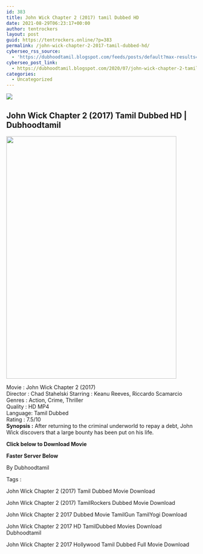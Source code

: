 ```yaml
---
id: 383
title: John Wick Chapter 2 (2017) tamil Dubbed HD
date: 2021-08-29T06:23:17+00:00
author: tentrockers
layout: post
guid: https://tentrockers.online/?p=383
permalink: /john-wick-chapter-2-2017-tamil-dubbed-hd/
cyberseo_rss_source:
  - 'https://dubhoodtamil.blogspot.com/feeds/posts/default?max-results=150&start-index=151'
cyberseo_post_link:
  - https://dubhoodtamil.blogspot.com/2020/07/john-wick-chapter-2-tamil-dubbed-hd.html
categories:
  - Uncategorized
---
```

<div class="media_block">
  <img src="https://1.bp.blogspot.com/-1DYL9se9iEg/Xvx-2SQwQAI/AAAAAAAABmU/xKkz6siKvbAzAzUr6uZoszOcdA5Wd5QKQCNcBGAsYHQ/s72-c/2cffc1f8759c01ee3b87dbe1f0689b2c.jpg" class="media_thumbnail" />
</div>

<div dir="ltr" trbidi="on" readability="24.470588235294">
  <h2>
    <span>John Wick Chapter 2 (2017) Tamil Dubbed HD | Dubhoodtamil</span>
  </h2>
  
  <div class="separator">
    <a href="https://1.bp.blogspot.com/-1DYL9se9iEg/Xvx-2SQwQAI/AAAAAAAABmU/xKkz6siKvbAzAzUr6uZoszOcdA5Wd5QKQCNcBGAsYHQ/s1600/2cffc1f8759c01ee3b87dbe1f0689b2c.jpg" imageanchor="1"><img loading="lazy" border="0" data-original-height="1600" data-original-width="1127" height="640" src="https://1.bp.blogspot.com/-1DYL9se9iEg/Xvx-2SQwQAI/AAAAAAAABmU/xKkz6siKvbAzAzUr6uZoszOcdA5Wd5QKQCNcBGAsYHQ/s640/2cffc1f8759c01ee3b87dbe1f0689b2c.jpg" width="450" /></a>
  </div>
  
  <p>
    Movie<span> </span>:<span> </span>John Wick Chapter 2 (2017)<br />Director<span> </span>:<span> </span>Chad Stahelski Starring<span> </span>:<span> </span>Keanu Reeves, Riccardo Scamarcio<br />Genres<span> </span>:<span> </span>Action, Crime, Thriller<br />Quality<span> </span>:<span> </span>HD MP4<br />Language:<span> </span>Tamil Dubbed<br />Rating<span> </span>:<span> </span>7.5/10<br /><b>Synopsis :</b> After returning to the criminal underworld to repay a debt, John Wick discovers that a large bounty has been put on his life.
  </p>
  
  <p>
    <span><b>Click below to Download Movie</b></span>
  </p>
  
  <p>
    <span><b>Faster Server Below</b></span>
  </p>
  
  <p>
    <span>By Dubhoodtamil</span>
  </p>
  
  <p>
    <span>Tags :</span>
  </p>
  
  <p>
    <span>John Wick Chapter 2 (2017) Tamil Dubbed Movie Download</span>
  </p>
  
  <p>
    <span>John Wick Chapter 2 (2017) TamilRockers Dubbed Movie Download</span>
  </p>
  
  <p>
    <span>John Wick Chapter 2 2017 Dubbed Movie TamilGun TamilYogi Download</span>
  </p>
  
  <p>
    <span>John Wick Chapter 2 2017 HD TamilDubbed Movies Download Dubhoodtamil</span>
  </p>
  
  <p>
    <span>John Wick Chapter 2 2017 Hollywood Tamil Dubbed Full Movie Download</span>
  </p>
</div>